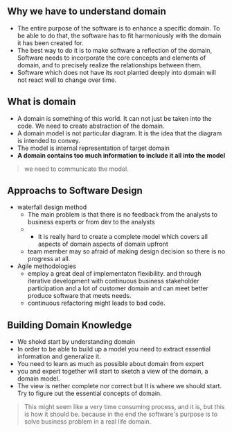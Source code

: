 Why we have to understand domain
-
- The entire purpose of the software is to enhance a specific domain. To be able to do that, the software has to fit harmoniously with the domain it has been created for.
- The best way to do it is to make software a reflection of the domain, Software needs to incorporate the core concepts and elements of domain, and to precisely realize the relationships between them.
- Software which does not have its root planted deeply into domain will not react well to change over time.

What is domain
-
- A domain is something of this world. It can not just be taken into the code. We need to create abstraction of the domain.
- A domain model is not particular diagram. It is the idea that the diagram is intended to convey.
- The model is internal representation of target domain
- **A domain contains too much information to include it all into the model**
> we need to communicate the model.

Approachs to Software Design
-
- waterfall design method
  - The main problem is that there is no feedback from the analysts to business experts or from dev to the analysts
  - - It is really hard to create a complete model which covers all aspects of domain aspects of domain upfront
  - team member may so afraid of making design decision so there is no progress at all.
- Agile methodologies
  - employ a great deal of implementaton flexibility. and through iterative development with continuous business stakeholder participation and a lot of customer domain and can meet better produce software that meets needs.
  - continuous refactoring might leads to bad code.

Building Domain Knowledge
-
- We shokd start by understanding domain
- In order to be able to build up a model you need to extract essential information and generalize it.
- You need to learn as much as possible about domain from expert
- you and expert together will start to sketch a view of the domain, a domain model.
- The view is nether complete nor correct but It is where we should start. Try to figure out the essential concepts of domain.

> This might seem like a very time consuming process, and it is, but this is how it should be. because in the end the software's purpose is to solve business problem in a real life domain.
  